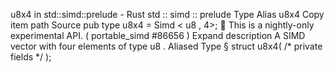 u8x4 in std::simd::prelude - Rust
std
::
simd
::
prelude
Type Alias
u8x4
Copy item path
Source
pub type u8x4 =
Simd
<
u8
, 4>;
🔬
This is a nightly-only experimental API. (
portable_simd
#86656
)
Expand description
A SIMD vector with four elements of type
u8
.
Aliased Type
§
struct u8x4(
/* private fields */
);